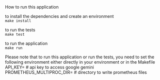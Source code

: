 How to run this application

to install the dependencies and create an environment \
`make install`

to run the tests\
`make test`

to run the application\
`make run`

Please note that to run this application or run the tests, you need to set the following environment either directly in your environment or in the Makefile\
API_KEY=  # api key to access google gemini\
PROMETHEUS_MULTIPROC_DIR= # directory to write prometheus files

